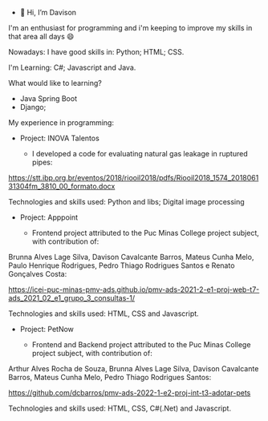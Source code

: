 - 👋 Hi, I’m Davison

I'm an enthusiast for programming and i'm keeping to improve my skills in that area all days :smile: 

Nowadays:
I have good skills in: Python; HTML; CSS.

I'm Learning: C#; Javascript and Java.

What would like to learning?
  - Java Spring Boot
  - Django;

My experience in programming:

  - Project: INOVA Talentos
  
    - I developed a code for evaluating natural gas leakage in ruptured pipes:  
 
 https://stt.ibp.org.br/eventos/2018/riooil2018/pdfs/Riooil2018_1574_201806131304fm_3810_00_formato.docx
 
Technologies and skills used: Python and libs; Digital image processing

  - Project: Apppoint
  
    - Frontend project attributed to the Puc Minas College project subject, with contribution of: 
    
Brunna Alves Lage Silva, Davison Cavalcante Barros, Mateus Cunha Melo, Paulo Henrique Rodrigues, Pedro Thiago Rodrigues Santos e Renato Gonçalves Costa: 

https://icei-puc-minas-pmv-ads.github.io/pmv-ads-2021-2-e1-proj-web-t7-ads_2021_02_e1_grupo_3_consultas-1/

Technologies and skills used: HTML, CSS and Javascript.

  - Project: PetNow
  
    - Frontend and Backend project attributed to the Puc Minas College project subject, with contribution of:
    
Arthur Alves Rocha de Souza, Brunna Alves Lage Silva, Davison Cavalcante Barros, Mateus Cunha Melo, Pedro Thiago Rodrigues Santos: 
 
https://github.com/dcbarros/pmv-ads-2022-1-e2-proj-int-t3-adotar-pets
 
Technologies and skills used: HTML, CSS, C#(.Net) and Javascript. 



